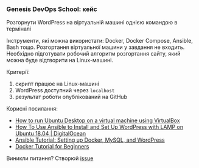 ### Genesis DevOps School: кейс

Розгорнути WordPress на віртуальній машині однією командою в терміналі

Інструменти, які можна використати: Docker, Docker Compose, Ansible, Bash тощо.
Розгортання віртуальної машини у завдання не входить. Необхідно підготувати робочий алгоритм розгортання сайту, який можна буде відтворити на Linux-машині.

Критерії:
1. скрипт працює на Linux-машині
2. WordPress доступний через `localhost`
3. результат роботи опублікований на GitHub

Корисні посилання:
- [How to run Ubuntu Desktop on a virtual machine using VirtualBox](https://ubuntu.com/tutorials/how-to-run-ubuntu-desktop-on-a-virtual-machine-using-virtualbox#1-overview)
- [How To Use Ansible to Install and Set Up WordPress with LAMP on Ubuntu 18.04 | DigitalOcean](https://www.digitalocean.com/community/tutorials/how-to-use-ansible-to-install-and-set-up-wordpress-with-lamp-on-ubuntu-18-04)
- [Ansible Tutorial: Setting up Docker, MySQL, and WordPress](https://www.happycoders.eu/devops/ansible-tutorial-setup-docker-mysql-wordpress/)
- [Docker Tutorial for Beginners](https://www.youtube.com/watch?v=3c-iBn73dDE)

Виникли питання? Створюй [issue](https://github.com/amomama/devops-school/issues)
